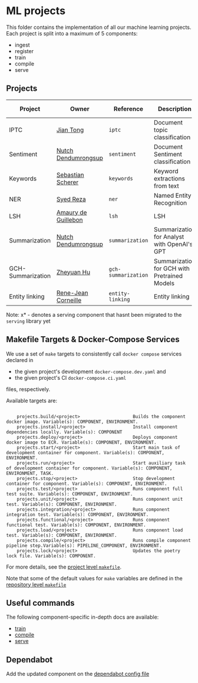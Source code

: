 # ML projects

This folder contains the implementation of all our machine learning projects. Each project is split
 into a maximum of 5 components:

- ingest
- register
- train
- compile
- serve

## Projects


| Project          |    Owner                                                       | Reference          | Description                                 | Data Type | Prepare | Train | Compile | Serve |
| ---------------- | -------------------------------------------------------------- | ------------------ | ------------------------------------------- | --------- | ------- | ----- | ------- | ----- |
| IPTC             | [Jian Tong](jian.tong@onclusive.com)                           | `iptc`             | Document topic classification               | Text      |         |   x   |         |       |
| Sentiment        | [Nutch Dendumrongsup](nutchapol.dendumrongsup@onclusive.com)   | `sentiment`        | Document Sentiment classification           | Text      |         |   x   |    x    |   x   |
| Keywords         | [Sebastian Scherer](sebastian.scherer@onclusive.com)           | `keywords`         | Keyword extractions from text               | Text      |         |   x   |    x    |   x   |
| NER              | [Syed Reza](syed.reza@onclusive.com)                           | `ner`              | Named Entity Recognition                    | Text      |         |   x   |    x    |   x   |
| LSH              | [Amaury de Guillebon](amaury.deguillebon@onclusive.com)        | `lsh`              | LSH                                         | Text      |         |  n/a  |   n/a   |   x   |
| Summarization    | [Nutch Dendumrongsup](nutchapol.dendumrongsup@onclusive.com)   | `summarization`    | Summarization for Analyst with OpenAI's GPT | Text      |         |       |         |   x*  |
| GCH-Summarization| [Zheyuan Hu](zheyuan.hu@onclusive.com)                         | `gch-summarization`| Summarization for GCH with Pretrained Models| Text      |         |   x   |         |       |
| Entity linking   | [Rene-Jean Corneille](rene-jean.corneille@onclusive.com)       | `entity-linking`   | Entity linking                              | Text      |         |       |         |   x   |

Note: x* - denotes a serving component that hasnt been migrated to the `serving` library yet

## Makefile Targets & Docker-Compose Services

We use a set of `make` targets to consistently call `docker compose` services declared in
- the given project's development `docker-compose.dev.yaml` and
- the given project's CI `docker-compose.ci.yaml`

files, respectively.

Available targets are:

```text

    projects.build/<project>                    Builds the component docker image. Variable(s): COMPONENT, ENVIRONMENT.
    projects.install/<project>                  Install component dependencies locally. Variable(s): COMPONENT
    projects.deploy/<project>                   Deploys component docker image to ECR. Variable(s): COMPONENT, ENVIRONMENT.
    projects.start/<project>                    Start main task of development container for component. Variable(s): COMPONENT, ENVIRONMENT.
    projects.run/<project>                      Start auxiliary task of development container for component. Variable(s): COMPONENT, ENVIRONMENT, TASK.
    projects.stop/<project>                     Stop development container for component. Variable(s): COMPONENT, ENVIRONMENT.
    projects.test/<project>                     Runs component full test suite. Variable(s): COMPONENT, ENVIRONMENT.
    projects.unit/<project>                     Runs component unit test. Variable(s): COMPONENT, ENVIRONMENT.
    projects.integration/<project>              Runs component integration test. Variable(s): COMPONENT, ENVIRONMENT.
    projects.functional/<project>               Runs component functional test. Variable(s): COMPONENT, ENVIRONMENT.
    projects.load/<project>                     Runs component load test. Variable(s): COMPONENT, ENVIRONMENT.
    projects.compile/<project>                  Runs compile component pipeline step.Variable(s): PIPELINE_COMPONENT, ENVIRONMENT.
    projects.lock/<project>                     Updates the poetry lock file. Variable(s): COMPONENT.

```

For more details, see the [project level `makefile`](./makefile.mk).

Note that some of the default values for `make` variables are defined in the
[repository level `makefile`](../Makefile)

## Useful commands

The following component-specific in-depth docs are available:
- [train](./docs/01_train.md)
- [compile](./docs/02_compile.md)
- [serve](./docs/03_serve.md)

## Dependabot

Add the updated component on the [dependabot config file](./../.github/dependabot.yaml)
